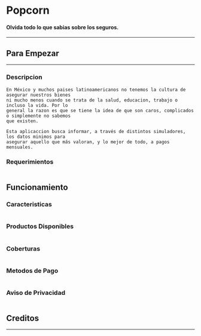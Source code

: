 # Popcorn 
#### Olvida todo lo que sabias sobre los seguros.

- - -

## Para Empezar

- - -

### Descripcion

~~~
En México y muchos paises latinoamericanos no tenemos la cultura de asegurar nuestros bienes
ni mucho menos cuando se trata de la salud, educacion, trabajo o incluso la vida. Por lo 
general la razon es que se tiene la idea de que son caros, complicados o simplemente no sabemos 
que existen.

Esta aplicaccion busca informar, a través de distintos simuladores, los datos minimos para 
asegurar aquello que más valoran, y lo mejor de todo, a pagos mensuales.
~~~

### Requerimientos

~~~
~~~

## Funcionamiento

### Caracteristicas

~~~
~~~

### Productos Disponibles

~~~
~~~

### Coberturas

~~~
~~~

### Metodos de Pago 

~~~
~~~

### Aviso de Privacidad

~~~
~~~

## Creditos

- - -

~~~
~~~






